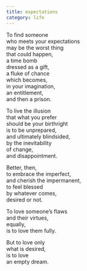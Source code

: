 ```yaml
---
title: expectations
category: life
---
```


To find someone   
who meets your expectations  
may be the worst thing   
that could happen,  
a time bomb   
dressed as a gift,  
a fluke of chance   
which becomes,   
in your imagination,  
an entitlement,  
and then a prison.  
  
To live the illusion  
that what you prefer  
should be your birthright  
is to be unprepared,  
and ultimately blindsided,  
by the inevitability  
of change,  
and disappointment.  
  
Better, then,  
to embrace the imperfect,  
and cherish the impermanent,  
to feel blessed   
by whatever comes,  
desired or not.  
  
To love someone’s flaws  
and their virtues,  
equally,  
is to love them fully.  
  
But to love only   
what is desired,  
is to love   
an empty dream.  
